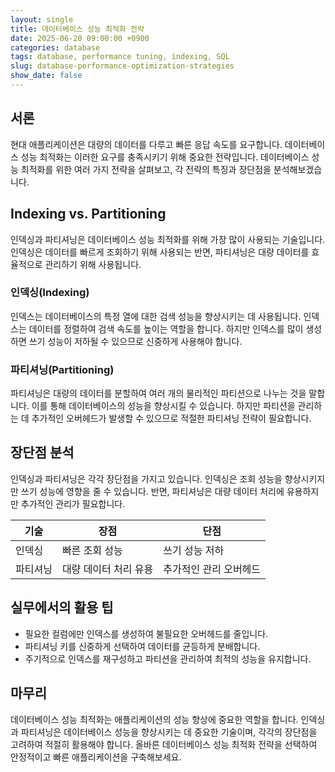 ```yaml
---
layout: single
title: 데이터베이스 성능 최적화 전략
date: 2025-06-20 09:00:00 +0900
categories: database
tags: database, performance tuning, indexing, SQL
slug: database-performance-optimization-strategies
show_date: false
---
```


## 서론
현대 애플리케이션은 대량의 데이터를 다루고 빠른 응답 속도를 요구합니다. 데이터베이스 성능 최적화는 이러한 요구를 충족시키기 위해 중요한 전략입니다. 데이터베이스 성능 최적화를 위한 여러 가지 전략을 살펴보고, 각 전략의 특징과 장단점을 분석해보겠습니다.

## Indexing vs. Partitioning
인덱싱과 파티셔닝은 데이터베이스 성능 최적화를 위해 가장 많이 사용되는 기술입니다. 인덱싱은 데이터를 빠르게 조회하기 위해 사용되는 반면, 파티셔닝은 대량 데이터를 효율적으로 관리하기 위해 사용됩니다.

### 인덱싱(Indexing)
인덱스는 데이터베이스의 특정 열에 대한 검색 성능을 향상시키는 데 사용됩니다. 인덱스는 데이터를 정렬하여 검색 속도를 높이는 역할을 합니다. 하지만 인덱스를 많이 생성하면 쓰기 성능이 저하될 수 있으므로 신중하게 사용해야 합니다.

### 파티셔닝(Partitioning)
파티셔닝은 대량의 데이터를 분할하여 여러 개의 물리적인 파티션으로 나누는 것을 말합니다. 이를 통해 데이터베이스의 성능을 향상시킬 수 있습니다. 하지만 파티션을 관리하는 데 추가적인 오버헤드가 발생할 수 있으므로 적절한 파티셔닝 전략이 필요합니다.

## 장단점 분석
인덱싱과 파티셔닝은 각각 장단점을 가지고 있습니다. 인덱싱은 조회 성능을 향상시키지만 쓰기 성능에 영향을 줄 수 있습니다. 반면, 파티셔닝은 대량 데이터 처리에 유용하지만 추가적인 관리가 필요합니다.

| 기술       | 장점                           | 단점                               |
|------------|--------------------------------|------------------------------------|
| 인덱싱    | 빠른 조회 성능                 | 쓰기 성능 저하                     |
| 파티셔닝 | 대량 데이터 처리 유용           | 추가적인 관리 오버헤드             |

## 실무에서의 활용 팁
- 필요한 컬럼에만 인덱스를 생성하여 불필요한 오버헤드를 줄입니다.
- 파티셔닝 키를 신중하게 선택하여 데이터를 균등하게 분배합니다.
- 주기적으로 인덱스를 재구성하고 파티션을 관리하여 최적의 성능을 유지합니다.

## 마무리
데이터베이스 성능 최적화는 애플리케이션의 성능 향상에 중요한 역할을 합니다. 인덱싱과 파티셔닝은 데이터베이스 성능을 향상시키는 데 중요한 기술이며, 각각의 장단점을 고려하여 적절히 활용해야 합니다. 올바른 데이터베이스 성능 최적화 전략을 선택하여 안정적이고 빠른 애플리케이션을 구축해보세요.